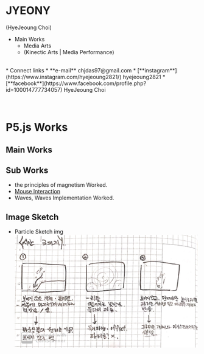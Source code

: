 # JYEONY
(HyeJeoung Choi)
<br/>
* Main Works
  * Media Arts
  * (Kinectic Arts | Media Performance)  
<br/>
* Connect links
  * **e-mail**      chjdas97@gmail.com
  * [**instagram**](https://www.instagram.com/hyejeoung2821/)   hyejeoung2821
  * [**facebook**](https://www.facebook.com/profile.php?id=100014777734057)    HyeJeoung Choi
<br/>
<br/>
<br/>

# P5.js Works
## Main Works

## Sub Works
 * the principles of magnetism Worked.
  * [Mouse Interaction](./magnet/)
 * Waves, Waves Implementation Worked.

## Image Sketch
 * Particle Sketch img
 ![예시 이미지](./image/particle_sketch.jpeg)
